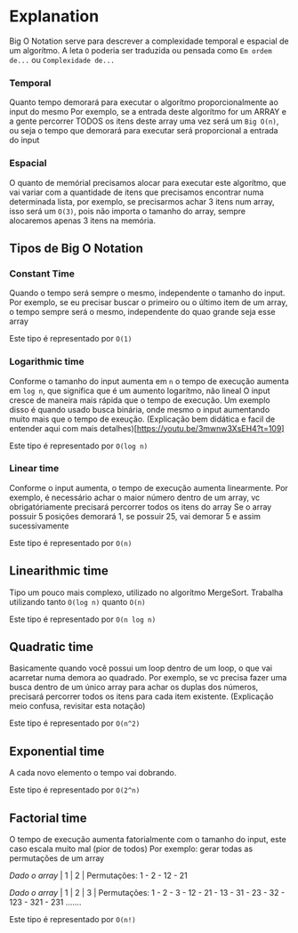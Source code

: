 # Explanation

Big O Notation serve para descrever a complexidade temporal e espacial de um algorítmo.
A leta `O` poderia ser traduzida ou pensada como `Em ordem de...` ou `Complexidade de...`

### Temporal

Quanto tempo demorará para executar o algorítmo proporcionalmente ao input do mesmo
Por exemplo, se a entrada deste algorítmo for um ARRAY e a gente percorrer TODOS os itens deste array uma vez
será um `Big O(n)`, ou seja o tempo que demorará para executar será proporcional a entrada do input

### Espacial

O quanto de memórial precisamos alocar para executar este algorítmo, que vai variar com a quantidade de itens que precisamos
encontrar numa determinada lista, por exemplo, se precisarmos achar 3 itens num array, isso será um `O(3)`, pois não importa o
tamanho do array, sempre alocaremos apenas 3 itens na memória.

## Tipos de Big O Notation

### Constant Time

Quando o tempo será sempre o mesmo, independente o tamanho do input.
Por exemplo, se eu precisar buscar o primeiro ou o último item de um array, o tempo sempre será o mesmo, independente do quao grande seja esse array

Este tipo é representado por `O(1)`

### Logarithmic time

Conforme o tamanho do input aumenta em `n` o tempo de execução aumenta em `log n`, que significa que é um aumento logarítmo, não lineal
O input cresce de maneira mais rápida que o tempo de execução.
Um exemplo disso é quando usado busca binária, onde mesmo o input aumentando muito mais que o tempo de exeução.
(Explicação bem didática e facil de entender aqui com mais detalhes)[https://youtu.be/3mwnw3XsEH4?t=109]

Este tipo é representado por `O(log n)`

### Linear time

Conforme o input aumenta, o tempo de execução aumenta linearmente.
Por exemplo, é necessário achar o maior número dentro de um array, vc obrigatóriamente precisará percorrer todos os itens do array
Se o array possuir 5 posições demorará 1, se possuir 25, vai demorar 5 e assim sucessivamente

Este tipo é representado por `O(n)`

## Linearithmic time

Tipo um pouco mais complexo, utilizado no algorítmo MergeSort.
Trabalha utilizando tanto `O(log n)` quanto `O(n)`

Este tipo é representado por `O(n log n)`

## Quadratic time

Basicamente quando você possui um loop dentro de um loop, o que vai acarretar numa demora ao quadrado.
Por exemplo, se vc precisa fazer uma busca dentro de um único array para achar os duplas dos números, precisará percorrer todos os itens para cada item existente.
(Explicação meio confusa, revisitar esta notação)

Este tipo é representado por `O(n^2)`

## Exponential time
A cada novo elemento o tempo vai dobrando.

Este tipo é representado por `O(2^n)`

## Factorial time
O tempo de execução aumenta fatorialmente com o tamanho do input, este caso escala muito mal (pior de todos)
Por exemplo: gerar todas as permutações de um array

*Dado o array*
| 1 | 2 |
Permutações: 1 - 2 - 12 - 21

*Dado o array*
| 1 | 2 | 3 |
Permutações: 1 - 2 - 3 - 12 - 21 - 13 - 31 - 23 - 32 - 123 - 321 - 231 .......

Este tipo é representado por `O(n!)`